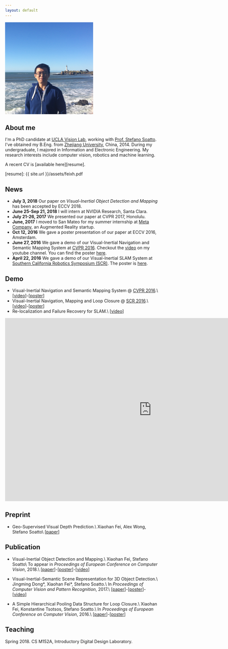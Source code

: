 ```yaml
---
layout: default
---
```

<script type="text/javascript" src="http://cdn.mathjax.org/mathjax/latest/MathJax.js?config=TeX-AMS-MML_HTMLorMML"></script>

<!-- <center> -->
<img src="images/profile_small.png" alt="Smiley face" >
<!-- </center> -->

## About me
I'm a PhD candidate at [UCLA Vision Lab][about_visionlab], working with [Prof. Stefano Soatto][about_ss]. I\'ve obtained my B.Eng. from [Zhejiang University][about_zju], China, 2014. During my undergraduate, I majored in Information and Electronic Engineering. My research interests include computer vision, robotics and machine learning.

A recent CV is [available here][resume].

[resume]: {{ site.url }}/assets/feixh.pdf

[about_zju]: http://www.zju.edu.cn/english/
[about_ucla]: http://www.ucla.edu
[about_ss]: http://www.cs.ucla.edu/~soatto/
[about_visionlab]: http://vision.ucla.edu

<!--
<center>
<iframe width="560" height="315" src="https://www.youtube.com/embed/tbxQUXdiXKo" frameborder="0" allowfullscreen></iframe>
</center>
-->


## News
- **July 3, 2018** Our paper on *Visual-Inertial Object Detection and Mapping* has been accepted by ECCV 2018.
- **June 25-Sep 21, 2018** I will intern at NVIDIA Research, Santa Clara.
- **July 21-26, 2017** We presented our paper at CVPR 2017, Honolulu.
- **June, 2017** I moved to San Mateo for my summer internship at [Meta Company](https://www.metavision.com/), an Augmented Reality startup.
- **Oct 12, 2016** We gave a poster presentation of our paper at ECCV 2016, Amsterdam.
- **June 27, 2016** We gave a demo of our Visual-Inertial Navigation and Semantic Mapping System at [CVPR 2016](http://cvpr2016.thecvf.com/program/demos). Checkout the [video][cvpr16_demo_video] on my youtube channel. You can find the poster [here][cvpr16_demo_poster].
- **April 22, 2016** We gave a demo of our Visual-Inertial SLAM System at [Southern California Robotics Symposium (SCR)](http://socal-robotics.org/index.html). The poster is [here][poster_scr16_demo].

## Demo

- Visual-Inertial Navigation and Semantic Mapping System @ [CVPR 2016](http://cvpr2016.thecvf.com/program/demos).\\
  \[[video][cvpr16_demo_video]\]-\[[poster][cvpr16_demo_poster]\]
- Visual-Inertial Navigation, Mapping and Loop Closure @ [SCR 2016](http://socal-robotics.org/index.html).\\
  \[[video][video_vio_more]\]-\[[poster][poster_scr16_demo]\]
- Re-localization and Failure Recovery for SLAM.\\
  \[[video][video_relocalization]\]
  
<iframe width="960" height="600" src="https://www.youtube.com/embed/TZTriqQm6nU" frameborder="0" allow="autoplay; encrypted-media" allowfullscreen></iframe>

## Preprint

- Geo-Supervised Visual Depth Prediction.\\
    Xiaohan Fei, Alex Wong, Stefano Soatto\\
    \[[paper][sigl_paper]\]

<!-- SIGL -->
[sigl_paper]: http://arxiv.org/abs/1807.11130


## Publication

- Visual-Inertial Object Detection and Mapping.\\
    Xiaohan Fei, Stefano Soatto\\
    To appear in *Proceedings of European Conference on Computer Vision*, 2018.\\
    \[[paper][eccv18_paper]\]-\[[poster][eccv18_poster]\]-\[[video][eccv18_video]\]


- Visual-Inertial-Semantic Scene Representation for 3D Object Detection.\\
    Jingming Dong\*, Xiaohan Fei\*, Stefano Soatto.\\
    In *Proceedings of Computer Vision and Pattern Recognition*, 2017.\\
    \[[paper][cvpr17_paper]\]-\[[poster][cvpr17_poster]\]-\[[video][cvpr17_video]\]

- A Simple Hierarchical Pooling Data Structure for Loop Closure.\\
    Xiaohan Fei, Konstantine Tsotsos, Stefano Soatto.\\
    In *Proceedings of European Conference on Computer Vision*, 2016.\\
    \[[paper][eccv16_paper]\]-\[[poster][eccv16_poster]\]


<!-- ECCV18 -->
[eccv18_paper]: https://www.dropbox.com/s/benghuv5tn5vqt6/eccv18_paper.pdf?dl=0
[eccv18_poster]: https://www.dropbox.com/s/n0m5lsgodm99x5q/eccv18_poster.pdf?dl=0 
[eccv18_video]: https://youtu.be/TZTriqQm6nU

<!-- CVPR16 -->
[cvpr16_demo_video]: https://youtu.be/Rt2jdurowfE
[cvpr16_demo_poster]: https://www.dropbox.com/s/2c33vatb2lnoz0z/cvpr16_demo_poster.pdf?dl=0

<!-- CVPR17 -->
[cvpr17_paper]: https://www.dropbox.com/s/g0ro1rddqnbsubt/cvpr17_paper.pdf?dl=0
[cvpr17_poster]: https://www.dropbox.com/s/0phis714b5pnagk/cvpr17_poster.pdf?dl=0
[cvpr17_video]: https://youtu.be/tbxQUXdiXKo

<!-- ECCV16 -->
[eccv16_paper]: https://www.dropbox.com/s/as0py1swfm64m4k/eccv16_paper.pdf?dl=0
[eccv16_poster]: https://www.dropbox.com/s/9w02c3sard5q0om/eccv16_poster.pdf?dl=0

<!-- SCR16 -->
[poster_scr16_demo]: https://www.dropbox.com/s/9rwdfw0c4kserkn/scr16_demo_poster.pdf?dl=0
[video_vio_more]: https://www.youtube.com/watch?v=H7mODetStyo

<!-- other -->
[video_relocalization]: https://youtu.be/oQKnOHGkwTIh
[video_pgo]: https://youtu.be/-sbvl6gCwgQ
[video_cooperative_mapping]: https://youtu.be/iicbK45IzLI

## Teaching
Spring 2018. CS M152A, Introductory Digital Design Laboratory.

<!-- google analytics -->
<script>
(function(i,s,o,g,r,a,m){i['GoogleAnalyticsObject']=r;i[r]=i[r]||function(){
 (i[r].q=i[r].q||[]).push(arguments)},i[r].l=1*new Date();a=s.createElement(o),
 m=s.getElementsByTagName(o)[0];a.async=1;a.src=g;m.parentNode.insertBefore(a,m)
 })(window,document,'script','https://www.google-analytics.com/analytics.js','ga');

ga('create', 'UA-81854305-1', 'auto');
ga('send', 'pageview');

</script>
